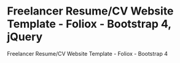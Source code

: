 # Freelancer Resume/CV Website Template - Foliox - Bootstrap 4, jQuery
Freelancer Resume/CV Website Template - Foliox - Bootstrap 4
